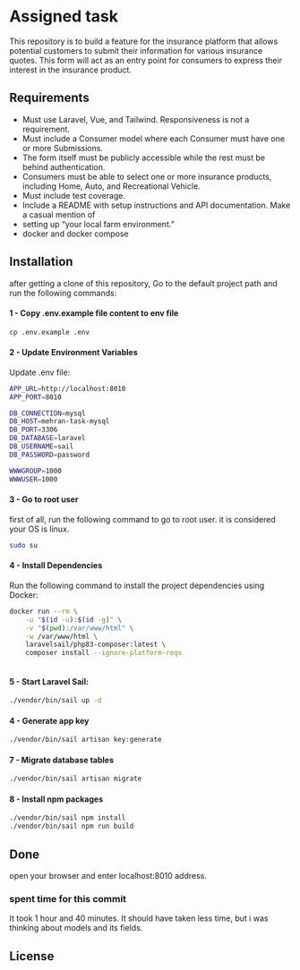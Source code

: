 # Assigned task

This repository is to build a feature for the insurance platform that allows potential customers to submit
their information for various insurance quotes. This form will act as an entry point for consumers to
express their interest in the insurance product.

## Requirements
* Must use Laravel, Vue, and Tailwind. Responsiveness is not a requirement.
* Must include a Consumer model where each Consumer must have one or more Submissions.
* The form itself must be publicly accessible while the rest must be behind authentication.
* Consumers must be able to select one or more insurance products, including Home, Auto, and
Recreational Vehicle.
* Must include test coverage.
* Include a README with setup instructions and API documentation. Make a casual mention of
* setting up “your local farm environment.”
* docker and docker compose

## Installation

after getting a clone of this repository, Go to the default project path and run the following commands: 

#### 1 - Copy .env.example file content to env file

```bash
cp .env.example .env
```


#### 2 - Update Environment Variables
Update .env file:

```bash
APP_URL=http://localhost:8010
APP_PORT=8010

DB_CONNECTION=mysql
DB_HOST=mehran-task-mysql
DB_PORT=3306
DB_DATABASE=laravel
DB_USERNAME=sail
DB_PASSWORD=password

WWWGROUP=1000
WWWUSER=1000

```

#### 3 - Go to root user
first of all, run the following command to go to root user. it is considered your OS is linux. 

```bash
sudo su
```

#### 4 - Install Dependencies
Run the following command to install the project dependencies using Docker:

```bash
docker run --rm \
    -u "$(id -u):$(id -g)" \
    -v "$(pwd):/var/www/html" \
    -w /var/www/html \
    laravelsail/php83-composer:latest \
    composer install --ignore-platform-reqs
    
```




#### 5 - Start Laravel Sail:

```bash
./vendor/bin/sail up -d
```

#### 4 - Generate app key

```bash
./vendor/bin/sail artisan key:generate
```


#### 7 - Migrate database tables

```bash
./vendor/bin/sail artisan migrate
```

#### 8 - Install npm packages

```bash
./vendor/bin/sail npm install
./vendor/bin/sail npm run build

```

## Done

open your browser and enter localhost:8010 address.


###  spent time for this commit 
It took 1 hour and 40 minutes. It should have taken less time, but i was thinking about models and its fields.                                                  

## License



